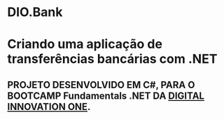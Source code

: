 # DIO.Bank

# Criando uma aplicação de transferências bancárias com .NET

## PROJETO DESENVOLVIDO EM C#, PARA O BOOTCAMP Fundamentals .NET DA [DIGITAL INNOVATION ONE](https://www.dio.me/).
